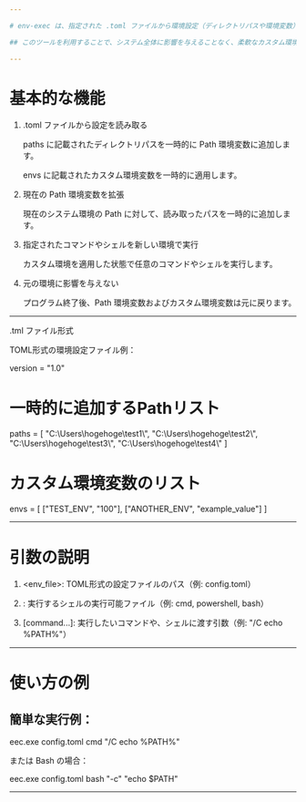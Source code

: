 ```yaml
---

# env-exec は、指定された .toml ファイルから環境設定（ディレクトリパスや環境変数）を読み取り、それを一時的に適用した状態で指定のシェルやコマンドを実行するツールです。

## このツールを利用することで、システム全体に影響を与えることなく、柔軟なカスタム環境を構築できます。特に、ツールチェーンの設定やプログラムのテスト環境に便利です。

---
```


# 基本的な機能

1. .toml ファイルから設定を読み取る

   paths に記載されたディレクトリパスを一時的に Path 環境変数に追加します。

   envs に記載されたカスタム環境変数を一時的に適用します。

2. 現在の Path 環境変数を拡張

   現在のシステム環境の Path に対して、読み取ったパスを一時的に追加します。

3. 指定されたコマンドやシェルを新しい環境で実行

   カスタム環境を適用した状態で任意のコマンドやシェルを実行します。

4. 元の環境に影響を与えない

   プログラム終了後、Path 環境変数およびカスタム環境変数は元に戻ります。

---

.tml ファイル形式

TOML形式の環境設定ファイル例：

version = "1.0"

# 一時的に追加するPathリスト
paths = [ "C:\\Users\\hogehoge\\test1\\", "C:\\Users\\hogehoge\\test2\\", "C:\\Users\\hogehoge\\test3\\", "C:\\Users\\hogehoge\\test4\\" ]

# カスタム環境変数のリスト
envs = [ ["TEST_ENV", "100"], ["ANOTHER_ENV", "example_value"] ]

---

# 引数の説明

1. <env_file>: TOML形式の設定ファイルのパス（例: config.toml）

2. <shell>: 実行するシェルの実行可能ファイル（例: cmd, powershell, bash）

3. [command...]: 実行したいコマンドや、シェルに渡す引数（例: "/C echo %PATH%"）

---

# 使い方の例

## 簡単な実行例：

eec.exe config.toml cmd "/C echo %PATH%"

または Bash の場合：

eec.exe config.toml bash "-c" "echo $PATH"

---
